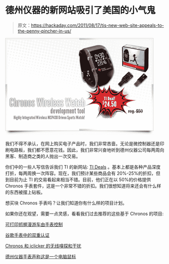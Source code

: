 # 德州仪器的新网站吸引了美国的小气鬼

> 原文：<https://hackaday.com/2011/08/17/tis-new-web-site-appeals-to-the-penny-pincher-in-us/>

![tideals_chronos_watch](img/b5b1b38f98b81a839e7badb930bf9b00.png "tideals_chronos_watch")

我们不得不承认，在网上购买电子产品时，我们非常吝啬。无论是微控制器还是印刷电路板，我们都不愿意花钱。因此，我们非常兴奋地听到德州仪器公司每两周向黑客、制造商之类的人抛出一次交易。

你们中的一些人写信告诉我们 TI 的新网站: [TI Deals](http://tideals.com/) 。基本上都是各种产品深度打折，每两周换一次阵容。现在，我们预计某些商品会有 20%-25%的折扣，但到目前为止 TI 的交易看起来相当不错。目前，他们正在以 50%的价格提供 Chronos 手表套件，这是一个非常不错的折扣。我们很想知道将来还会有什么样的东西被摆上砧板。

想买块 Chronos 手表吗？让我们知道你有什么样的项目计划。

如果你还在观望，需要一点灵感，看看我们过去推荐的这些基于 Chronos 的项目:

[可打印抓握漫游车由手表控制](http://hackaday.com/2011/03/29/printable-gripping-rover-is-wristwatch-controlled/)

[谷歌手表中的双重认证](http://hackaday.com/2011/02/27/google-two-factor-authentication-in-a-wristwatch/)

[Chronos 和 iclicker 的无线嗅探和干扰](http://hackaday.com/2011/01/25/wireless-sniffing-and-jamming-of-chronos-and-iclicker/)

[德州仪器手表声称这是一个电脑鼠标](http://hackaday.com/2010/08/07/texas-instruments-watch-claims-its-a-computer-mouse/)
